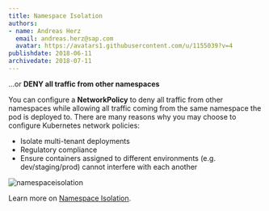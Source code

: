 ```yaml
---
title: Namespace Isolation
authors: 
- name: Andreas Herz
  email: andreas.herz@sap.com
  avatar: https://avatars1.githubusercontent.com/u/1155039?v=4
publishdate: 2018-06-11
archivedate: 2018-07-11
---
```


...or **DENY all traffic from other namespaces**

You can configure a **NetworkPolicy** to deny all traffic from other namespaces while allowing all traffic coming from the same namespace the pod is deployed to. There are many reasons why you may choose to configure Kubernetes network policies:

- Isolate multi-tenant deployments
- Regulatory compliance
- Ensure containers assigned to different environments (e.g. dev/staging/prod) cannot interfere with each another

![namespaceisolation](./images/blog-namespaceisolation.png)

Learn more on [Namespace Isolation](https://github.com/gardener/documentation/blob/master/website/documentation/guides/applications/network-isolation.md).
